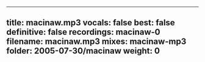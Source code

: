 
---
title: macinaw.mp3
vocals: false
best: false
definitive: false
recordings: macinaw-0
filename: macinaw.mp3
mixes: macinaw-mp3
folder: 2005-07-30/macinaw
weight: 0
---
